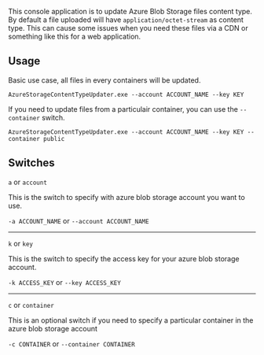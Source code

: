This console application is to update Azure Blob Storage files content type. By default a file uploaded will have `application/octet-stream` as content type. This can cause some issues when you need these files via a CDN or something like this for a web application.

## Usage

Basic use case, all files in every containers will be updated.

```
AzureStorageContentTypeUpdater.exe --account ACCOUNT_NAME --key KEY
```

If you need to update files from a particulair container, you can use the `--container` switch.

```
AzureStorageContentTypeUpdater.exe --account ACCOUNT_NAME --key KEY --container public
```

## Switches

`a` or `account`

This is the switch to specify with azure blob storage account you want to use.

`-a ACCOUNT_NAME` or `--account ACCOUNT_NAME`

---

`k` or `key`

This is the switch to specify the access key for your azure blob storage account.

`-k ACCESS_KEY` or `--key ACCESS_KEY`

---
`c` or `container`

This is an optional switch if you need to specify a particular container in the azure blob storage account

`-c CONTAINER` or `--container CONTAINER`
